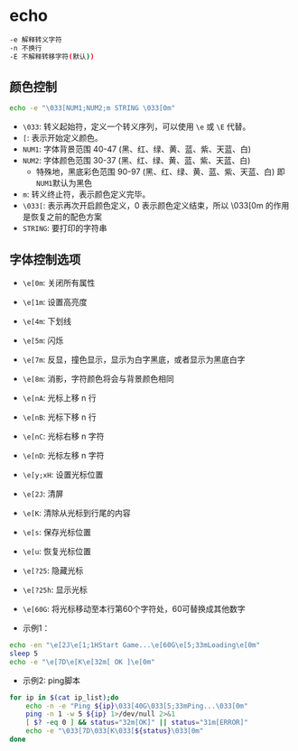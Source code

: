 # echo

```sh
-e 解释转义字符
-n 不换行
-E 不解释转移字符(默认))
```

## 颜色控制

```sh
echo -e "\033[NUM1;NUM2;m STRING \033[0m"
```

* `\033`: 转义起始符，定义一个转义序列，可以使用 `\e` 或 `\E` 代替。
* `[`: 表示开始定义颜色。
* `NUM1`: 字体背景范围 40-47 (黑、红、绿、黄、蓝、紫、天蓝、白)
* `NUM2`: 字体颜色范围 30-37 (黑、红、绿、黄、蓝、紫、天蓝、白)
  * 特殊地，黑底彩色范围 90-97 (黑、红、绿、黄、蓝、紫、天蓝、白) 即`NUM1`默认为黑色
* `m`: 转义终止符，表示颜色定义完毕。
* `\033[`: 表示再次开启颜色定义，0 表示颜色定义结束，所以 \033[0m 的作用是恢复之前的配色方案
* `STRING`: 要打印的字符串

## 字体控制选项

* `\e[0m`: 关闭所有属性
* `\e[1m`: 设置高亮度
* `\e[4m`: 下划线
* `\e[5m`: 闪烁
* `\e[7m`: 反显，撞色显示，显示为白字黑底，或者显示为黑底白字
* `\e[8m`: 消影，字符颜色将会与背景颜色相同
* `\e[nA`: 光标上移 n 行
* `\e[nB`: 光标下移 n 行
* `\e[nC`: 光标右移 n 字符
* `\e[nD`: 光标左移 n 字符
* `\e[y;xH`: 设置光标位置
* `\e[2J`: 清屏
* `\e[K`: 清除从光标到行尾的内容
* `\e[s`: 保存光标位置
* `\e[u`: 恢复光标位置
* `\e[?25`: 隐藏光标
* `\e[?25h`: 显示光标
* `\e[60G`: 将光标移动至本行第60个字符处，60可替换成其他数字



* 示例1：

```sh
echo -en "\e[2J\e[1;1HStart Game...\e[60G\e[5;33mLoading\e[0m"
sleep 5
echo -e "\e[7D\e[K\e[32m[ OK ]\e[0m"
```

* 示例2: ping脚本

```sh
for ip in $(cat ip_list);do
    echo -n -e "Ping ${ip}\033[40G\033[5;33mPing...\033[0m"
    ping -n 1 -w 5 ${ip} 1>/dev/null 2>&1
    [ $? -eq 0 ] && status="32m[OK]" || status="31m[ERROR]"
    echo -e "\033[7D\033[K\033[${status}\033[0m"
done
```